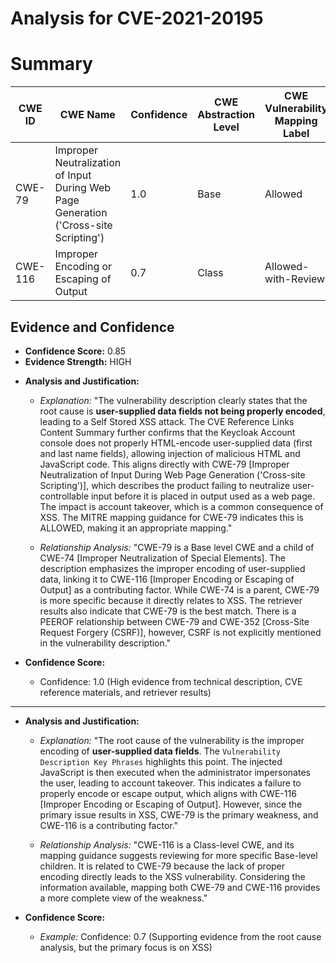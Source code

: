 # Analysis for CVE-2021-20195

# Summary
| CWE ID | CWE Name | Confidence | CWE Abstraction Level | CWE Vulnerability Mapping Label | CWE-Vulnerability Mapping Notes |
|---|---|---|---|---|---|
| CWE-79 | Improper Neutralization of Input During Web Page Generation ('Cross-site Scripting') | 1.0 | Base | Allowed | Primary CWE |
| CWE-116 | Improper Encoding or Escaping of Output | 0.7 | Class | Allowed-with-Review | Secondary Candidate |

## Evidence and Confidence

*   **Confidence Score:** 0.85
*   **Evidence Strength:** HIGH

- **Analysis and Justification:**  
  - *Explanation:* "The vulnerability description clearly states that the root cause is **user-supplied data fields not being properly encoded**, leading to a Self Stored XSS attack. The CVE Reference Links Content Summary further confirms that the Keycloak Account console does not properly HTML-encode user-supplied data (first and last name fields), allowing injection of malicious HTML and JavaScript code. This aligns directly with CWE-79 [Improper Neutralization of Input During Web Page Generation ('Cross-site Scripting')], which describes the product failing to neutralize user-controllable input before it is placed in output used as a web page. The impact is account takeover, which is a common consequence of XSS. The MITRE mapping guidance for CWE-79 indicates this is ALLOWED, making it an appropriate mapping."
  
  - *Relationship Analysis:* "CWE-79 is a Base level CWE and a child of CWE-74 [Improper Neutralization of Special Elements]. The description emphasizes the improper encoding of user-supplied data, linking it to CWE-116 [Improper Encoding or Escaping of Output] as a contributing factor. While CWE-74 is a parent, CWE-79 is more specific because it directly relates to XSS. The retriever results also indicate that CWE-79 is the best match. There is a PEEROF relationship between CWE-79 and CWE-352 [Cross-Site Request Forgery (CSRF)], however, CSRF is not explicitly mentioned in the vulnerability description."

- **Confidence Score:** 
  - Confidence: 1.0 (High evidence from technical description, CVE reference materials, and retriever results)

---
- **Analysis and Justification:**  
  - *Explanation:* "The root cause of the vulnerability is the improper encoding of **user-supplied data fields**. The `Vulnerability Description Key Phrases` highlights this point. The injected JavaScript is then executed when the administrator impersonates the user, leading to account takeover. This indicates a failure to properly encode or escape output, which aligns with CWE-116 [Improper Encoding or Escaping of Output]. However, since the primary issue results in XSS, CWE-79 is the primary weakness, and CWE-116 is a contributing factor."

  - *Relationship Analysis:* "CWE-116 is a Class-level CWE, and its mapping guidance suggests reviewing for more specific Base-level children. It is related to CWE-79 because the lack of proper encoding directly leads to the XSS vulnerability. Considering the information available, mapping both CWE-79 and CWE-116 provides a more complete view of the weakness."

- **Confidence Score:**  
  - *Example:* Confidence: 0.7 (Supporting evidence from the root cause analysis, but the primary focus is on XSS)